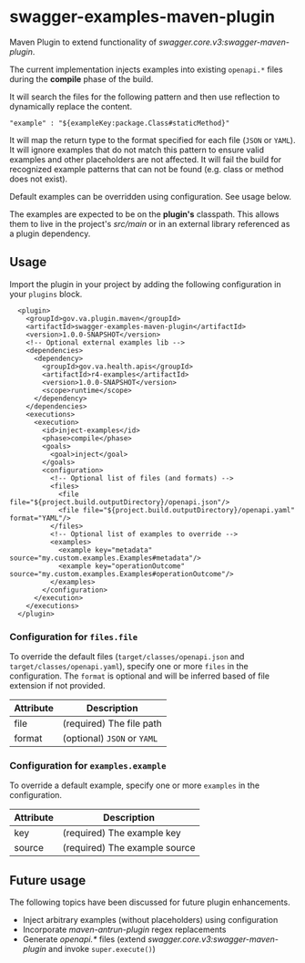 # swagger-examples-maven-plugin

Maven Plugin to extend functionality of _swagger.core.v3:swagger-maven-plugin_.

The current implementation injects examples into existing `openapi.*` files during the **compile** phase of the build.

It will search the files for the following pattern and then use reflection to dynamically replace the content.

```
"example" : "${exampleKey:package.Class#staticMethod}"
```

It will map the return type to the format specified for each file (`JSON` or `YAML`). It will ignore examples that do not match this pattern to ensure valid examples and other placeholders are not affected. It will fail the build for recognized example patterns that can not be found (e.g. class or method does not exist).

Default examples can be overridden using configuration. See usage below.

The examples are expected to be on the **plugin's** classpath. This allows them to live in the project's _src/main_ or in an external library referenced as a plugin dependency.

## Usage

Import the plugin in your project by adding the following configuration in your `plugins` block.

```
  <plugin>
    <groupId>gov.va.plugin.maven</groupId>
    <artifactId>swagger-examples-maven-plugin</artifactId>
    <version>1.0.0-SNAPSHOT</version>
    <!-- Optional external examples lib -->
    <dependencies>
      <dependency>
        <groupId>gov.va.health.apis</groupId>
        <artifactId>r4-examples</artifactId>
        <version>1.0.0-SNAPSHOT</version>
        <scope>runtime</scope>
      </dependency>
    </dependencies>
    <executions>
      <execution>
        <id>inject-examples</id>
        <phase>compile</phase>
        <goals>
          <goal>inject</goal>
        </goals>
        <configuration>
          <!-- Optional list of files (and formats) -->
          <files>
            <file file="${project.build.outputDirectory}/openapi.json"/>
            <file file="${project.build.outputDirectory}/openapi.yaml" format="YAML"/>
          </files>
          <!-- Optional list of examples to override -->
          <examples>
            <example key="metadata" source="my.custom.examples.Examples#metadata"/>
            <example key="operationOutcome" source="my.custom.examples.Examples#operationOutcome"/>
          </examples>
        </configuration>
      </execution>
    </executions>
  </plugin>
```

### Configuration for `files.file`
To override the default files (`target/classes/openapi.json` and `target/classes/openapi.yaml`), specify one or more `files` in the configuration. The `format` is optional and will be inferred based of file extension if not provided.

| Attribute  | Description              |
| ---------- | ------------------------ |
| file       | (required) The file path |
| format     | (optional) `JSON` or `YAML`  |

### Configuration for `examples.example`
To override a default example, specify one or more `examples` in the configuration.

| Attribute  | Description                   |
| ---------- | ----------------------------- |
| key        | (required) The example key    |
| source     | (required) The example source |

## Future usage
The following topics have been discussed for future plugin enhancements.

* Inject arbitrary examples (without placeholders) using configuration
* Incorporate _maven-antrun-plugin_ regex replacements
* Generate _openapi.*_ files (extend _swagger.core.v3:swagger-maven-plugin_ and invoke `super.execute()`)
